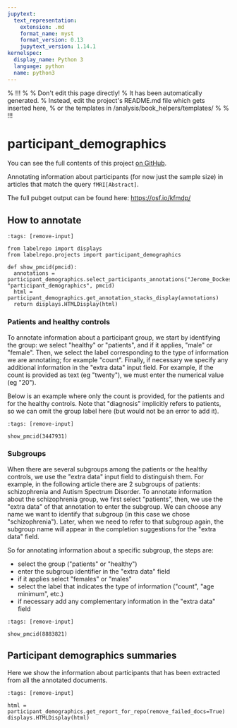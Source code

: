 ```yaml
---
jupytext:
  text_representation:
    extension: .md
    format_name: myst
    format_version: 0.13
    jupytext_version: 1.14.1
kernelspec:
  display_name: Python 3
  language: python
  name: python3
---
```


% !!!
%
% Don't edit this page directly!
% It has been automatically generated.
% Instead, edit the project's README.md file which gets inserted here,
% or the templates in /analysis/book_helpers/templates/
%
% !!!


# participant_demographics

You can see the full contents of this project [on GitHub](https://github.com/neurodatascience/labelbuddy-annotations/tree/main/projects/participant_demographics/).

Annotating information about participants (for now just the sample size) in articles that match the query `fMRI[Abstract]`.

The full pubget output can be found here: https://osf.io/kfmdp/




## How to annotate

```{code-cell}
:tags: [remove-input]

from labelrepo import displays
from labelrepo.projects import participant_demographics

def show_pmcid(pmcid):
  annotations = participant_demographics.select_participants_annotations("Jerome_Dockes", "participant_demographics", pmcid)
  html = participant_demographics.get_annotation_stacks_display(annotations)
  return displays.HTMLDisplay(html)
```

### Patients and healthy controls

To annotate information about a participant group, we start by identifying the group: we select "healthy" or "patients", and if it applies, "male" or "female".
Then, we select the label corresponding to the type of information we are annotating; for example "count".
Finally, if necessary we specify any additional information in the "extra data" input field.
For example, if the count is provided as text (eg "twenty"), we must enter the numerical value (eg "20").

Below is an example where only the count is provided, for the patients and for the healthy controls.
Note that "diagnosis" implicitly refers to patients, so we can omit the group label here (but would not be an error to add it).

```{code-cell}
:tags: [remove-input]

show_pmcid(3447931)
```

### Subgroups

When there are several subgroups among the patients or the healthy controls, we use the "extra data" input field to distinguish them.
For example, in the following article there are 2 subgroups of patients: schizophrenia and Autism Spectrum Disorder.
To annotate information about the schizophrenia group, we first select "patients", then, we use the "extra data" of that annotation to enter the subgroup.
We can choose any name we want to identify that subgroup (in this case we chose "schizophrenia").
Later, when we need to refer to that subgroup again, the subgroup name will appear in the completion suggestions for the "extra data" field.

So for annotating information about a specific subgroup, the steps are:
- select the group ("patients" or "healthy")
- enter the subgroup identifier in the "extra data" field
- if it applies select "females" or "males"
- select the label that indicates the type of information ("count", "age minimum", etc.)
- if necessary add any complementary information in the "extra data" field

```{code-cell}
:tags: [remove-input]

show_pmcid(8883821)
```

## Participant demographics summaries

Here we show the information about participants that has been extracted from all the annotated documents.

```{code-cell}
:tags: [remove-input]

html = participant_demographics.get_report_for_repo(remove_failed_docs=True)
displays.HTMLDisplay(html)
```

